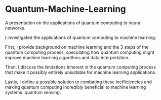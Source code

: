# Quantum-Machine-Learning
A presentation on the applications of quantum computing to neural networks.


I investigated the applications of quantum computing to machine learning.

First, I provide background on machine learning and the 3 steps of the quantum computing process, speculating how quantum computing might improve machine learning algorithms and data interpretation.

Then, I discuss the limitations inherent in the quantum computing process that make it possibly entirely unsuitable for machine learning applications.

Lastly, I define a possible solution to combating these inefficiencies and making quantum computing incredibly beneficial to machine learning systems: quantum sensing.
